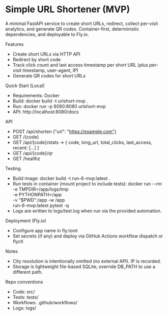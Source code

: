 # Simple URL Shortener (MVP)

A minimal FastAPI service to create short URLs, redirect, collect per-visit analytics, and generate QR codes. Container-first, deterministic dependencies, and deployable to Fly.io.

Features
- Create short URLs via HTTP API
- Redirect by short code
- Track click count and last access timestamp per short URL (plus per-visit timestamp, user-agent, IP)
- Generate QR codes for short URLs

Quick Start (Local)
- Requirements: Docker
- Build: docker build -t urlshort-mvp .
- Run: docker run -p 8080:8080 urlshort-mvp
- API: http://localhost:8080/docs

API
- POST /api/shorten {"url": "https://example.com"}
- GET /{code}
- GET /api/{code}/stats -> { code, long_url, total_clicks, last_access, recent: [...] }
- GET /api/{code}/qr
- GET /healthz

Testing
- Build image: docker build -t run-6-mvp:latest .
- Run tests in container (mount project to include tests):
  docker run --rm \
    -e TMPDIR=/app/logs/tmp \
    -e PYTHONPATH=/app \
    -v "$PWD":/app -w /app \
    run-6-mvp:latest pytest -q
- Logs are written to logs/test.log when run via the provided automation.

Deployment (Fly.io)
- Configure app name in fly.toml
- Set secrets (if any) and deploy via GitHub Actions workflow dispatch or flyctl

Notes
- City resolution is intentionally omitted (no external API). IP is recorded.
- Storage is lightweight file-based SQLite; override DB_PATH to use a different path.

Repo conventions
- Code: src/
- Tests: tests/
- Workflows: .github/workflows/
- Logs: logs/
